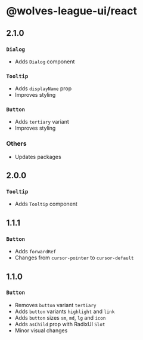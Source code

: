# @wolves-league-ui/react

## 2.1.0

### `Dialog`

  - Adds `Dialog` component

### `Tooltip`

  - Adds `displayName` prop
  - Improves styling

### `Button`

  - Adds `tertiary` variant
  - Improves styling

### Others
  - Updates packages

## 2.0.0

### `Tooltip`

- Adds `Tooltip` component

## 1.1.1

### `Button`

- Adds `forwardRef`
- Changes from `cursor-pointer` to `cursor-default`

## 1.1.0

### `Button`

- Removes `button` variant `tertiary`
- Adds `button` variants `highlight` and `link`
- Adds `button` sizes `sm`, `md`, `lg` and `icon`
- Adds `asChild` prop with RadixUI `Slot`
- Minor visual changes
